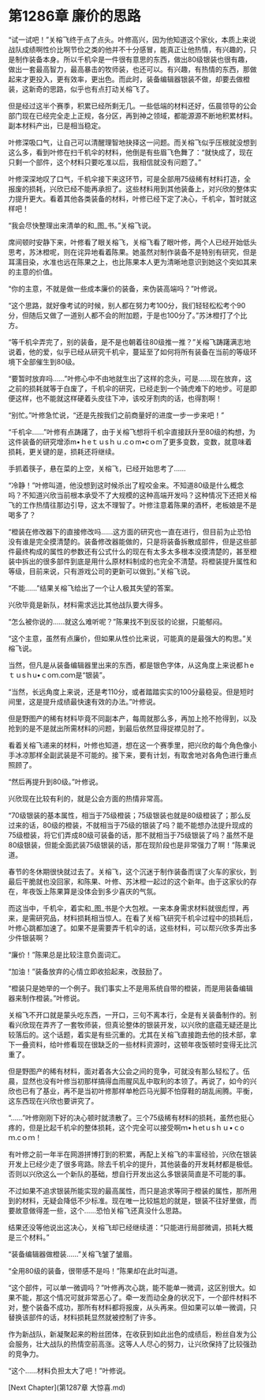# 第1286章 廉价的思路

“试一试吧！”关榕飞终于点了点头。叶修高兴，因为他知道这个家伙，本质上来说战队成绩啊性价比啊节俭之类的他并不十分感冒，能真正让他热情，有兴趣的，只是制作装备本身。所以千机伞是一件很有意思的东西，做出80级银装也很有趣，做出一套最高智力，最高暴击的牧师装，也还可以。有兴趣，有热情的东西，那做起来才更投入，更有效率，更出色。而此时，装备编辑器银装不做，却要去做橙装，这新奇的思路，似乎也有点打动关榕飞了。

但是经过这半个赛季，积累已经所剩无几。一些低端的材料还好，伍晨领导的公会部门现在已经完全走上正规，各分区，再到神之领域，都能源源不断地积累材料。副本材料产出，已是相当稳定。

叶修深吸口气，让自己可以清醒理智地抉择这一问题。而关榕飞似乎压根就没想到这么多，看到叶修在扫千机伞的材料，他倒是有些眉飞色舞了：“就快成了，现在只剩一个部件，这个材料只要吃准以后，我相信就没有问题了。”

叶修深深地叹了口气，千机伞接下来这环节，可是全部用75级稀有材料打造，全报废的损耗，兴欣已经不能再承担了。这些材料用到其他装备上，对兴欣的整体实力提升更大。看着其他各类装备的材料，叶修已经下定了决心，千机伞，暂时就这样吧！

“我会尽快整理出来清单的和_图_书。”关榕飞说。

席间顿时安静下来，叶修看了眼关榕飞，关榕飞看了眼叶修，两个人已经开始低头思考，苏沐橙呢，则在诧异地看着陈果。她虽然对制作装备不是特别有研究，但是耳濡目染，水准也远在陈果之上，也比陈果本人更为清晰地意识到她这个突如其来的主意的价值。

“你的主意，不就是做一些成本廉价的装备，来伪装高端吗？”叶修说。

“这个思路，就好像考试的时候，别人都在努力考100分，我们轻轻松松考个90分，但随后又做了一道别人都不会的附加题，于是也100分了。”苏沐橙打了个比方。

“等千机伞弄完了，别的装备，是不是也朝着往80级推一推？”关榕飞踌躇满志地说着，他的爱，似乎已经从研究千机伞，蔓延至了如何将所有装备在当前的等级环境下全部催生到80级。

“要暂时放弃吗……”叶修心中不由地就生出了这样的念头，可是……现在放弃，这之前的损耗就等于白废了，千机伞的研究，已经走到一个骑虎难下的地步。可是即便这样，也不能就这样硬着头皮往下冲，该咬牙割肉的话，也得割啊！

“别忙。”叶修急忙说，“还是先按我们之前商量好的进度一步一步来吧！”

“千机伞……”叶修有点踌躇了，由于关榕飞想将千机伞直接跃升至80级的构想，为这件装备的研究增添m•ｈeｔｕsｈｕ.cｏm•cｏm了更多变数，变数，就意味着损耗，更关键的是，损耗还将继续。

手抓着筷子，悬在菜的上空，关榕飞，已经开始思考了……

“冷静！”叶修叫道，他没想到这时候杀出了程咬金来。不知道80级是什么概念吗？不知道兴欣当前根本承受不了大规模的这种高端开发吗？这种情况下还把关榕飞的工作热情往那边引导，这太不理智了。叶修注意着陈果的酒杯，老板娘是不是喝多了？

“橙装在修改器下的直接修改吗……这方面的研究也一直在进行，但目前为止恐怕没有谁是完全摸清楚的。装备修改器能做的，只是将装备拆散成部件，但是这些部件最终构成的属性的参数还有公式什么的现在有太多太多根本没摸清楚的，甚至橙装中拆出的很多部件到底是用什么原材料制成的也完全不清楚。将橙装提升属性和等级，目前来说，只有游戏公司的更新可以做到。”关榕飞说。

“不能……”结果关榕飞给出了一个让人极其失望的答案。

兴欣毕竟是新队，材料需求远比其他战队要大得多。

“怎么被你说的……就这么难听呢？”陈果找不到反驳的论据，只能郁闷。

“这个主意，虽然有点廉价，但如果从性价比来说，可能真的是最强大的构思。”关榕飞说。

当然，但凡是从装备编辑器里出来的东西，都是银色字体，从这角度上来说都ｈeｔｕsｈu•ｃoｍ.coｍ是“银装”。

“当然，长远角度上来说，还是考110分，或者踏踏实实的100分最稳妥。但是短时间里，这是提升成绩最快速有效的办法。”叶修说。

但是野图产的稀有材料毕竟不同副本产，每周就那么多，再加上抢不抢得到，以及抢到的是不是就出所需材料的问题，到最后依然显得捉襟见肘了。

看着关榕飞递来的材料，叶修也知道，想在这一个赛季里，把兴欣的每个角色像小手冰凉那样全副武装是不可能的。接下来，要有计划，有取舍地对各角色进行重点照顾了。

“然后再提升到80级。”叶修说。

兴欣现在比较有利的，就是公会方面的热情非常高。

“70级银装的基本属性，相当于75级橙装；75级银装也就是80级橙装了；那么反过来的话，80级的橙装，不就相当于75级的银装了吗？能不能想办法提升现成的75级橙装，将它们弄成80级可装备的话，那不就相当于75级银装了吗？虽然不是80级银装，但能全面武装75级银装的话，那在现阶段也是非常强力了啊！”陈果说道。

春节的冬休期很快就过去了。关榕飞，这个沉迷于制作装备而误了火车的家伙，到最后干脆就也没回家，和陈果、叶修、苏沐橙一起过的这个新年。由于这家伙的存在，年夜饭上陈果算是没体会到多少喜庆的气氛。

而这当中，千机伞，着实和_图_书是个大包袱。一来本身需求材料就很彪悍，再来，是需研究品，材料损耗相当惊人。在看了关榕飞研究千机伞过程中的损耗后，叶修心跳都加速了。如果不是需要弄千机伞的话，这些材料，可以帮兴欣多弄出多少件银装啊？

“廉价！”陈果总是比较注意负面词汇。

“加油！”装备放弃的心情立即收拾起来，改鼓励了。

“橙装只是她举的一个例子。我们事实上不是用系统自带的橙装，而是用装备编辑器来制作橙装。”叶修说。

关榕飞不开口就是蒙头吃东西，一开口，三句不离本行，全是有关装备制作的。别看兴欣现在弄齐了一套牧师装，但真论整体的银装开发，以兴欣的底蕴无疑还是比较落后的。这个话题，着实是有些沉重的。尤其在关榕飞直接跑去他的技术部，拿下一叠资料，给叶修看现在很缺乏的一些材料资源时，这顿年夜饭顿时变得无比沉重了。

但是野图产的稀有材料，面对着各大公会之间的竞争，可就没有那么轻松了。伍晨，显然也没有叶修当初那样搞得血雨腥风乱中取利的本领了。再说了，如今的兴欣也已有了基业，再不是当初叶修那样单枪匹马光脚不怕穿鞋的胡乱闹腾。平衡，这东西现在兴欣也要讲究了。

“……”叶修刚刚下好的决心顿时就溃散了。三个75级稀有材料的损耗，虽然也挺心疼的，但是比起千机伞的整体损耗，这个完全可以接受啊ｍ•ｈetｕsｈｕ•ｃoｍ.cｏｍ！

有叶修之前一年半在网游拼博打到的积累，再配上关榕飞的丰富经验，兴欣在银装开发上已经少走了很多弯路。除去千机伞的提升，其他装备的开发耗材都是极低。否则以兴欣这么一个新队的基础，想自行开发出这么多银装简直是不可能的事。

不过如果不追求银装所能实现的最高属性，而只是追求等同于橙装的属性，那所用到的材料，无疑会降低不少标准。现在唯一比较尴尬的就是，银装不往好里做，而要故意做得差一些，这个……恐怕关榕飞还真没什么思路。

结果还没等他说出这决心，关榕飞却已经继续道：“只能进行局部微调，损耗大概是三个材料。”

“装备编辑器做橙装……”关榕飞皱了皱眉。

“全用80级的装备，很带感不是吗！”陈果却在此时叫道。

“这个部件，可以单一微调吗？”叶修再次心跳，能不能单一微调，这区别很大。如果不能，那这个情况可就非常恶心了。牵一发而动全身的状况下，一个部件材料不对，整个装备不成功，那所有材料都将报废，从头再来。但如果可以单一微调，只替换该部件的话，材料损耗显然就被控制了许多。

作为新战队，新凝聚起来的粉丝团体，在收获到如此出色的成绩后，粉丝自发为公会服务，壮大战队的热情空前高涨。这等人人尽心的努力，让兴欣保持了比较强劲的竞争力。

“这个……材料负担太大了吧！”叶修说。



[Next Chapter](第1287章 大惊喜.md)